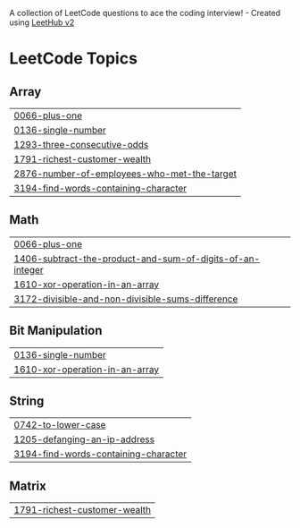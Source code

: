 A collection of LeetCode questions to ace the coding interview! - Created using [LeetHub v2](https://github.com/arunbhardwaj/LeetHub-2.0)
<!---LeetCode Topics Start-->
# LeetCode Topics
## Array
|  |
| ------- |
| [0066-plus-one](https://github.com/KhairySuleiman4/leetcode-problems/tree/master/0066-plus-one) |
| [0136-single-number](https://github.com/KhairySuleiman4/leetcode-problems/tree/master/0136-single-number) |
| [1293-three-consecutive-odds](https://github.com/KhairySuleiman4/leetcode-problems/tree/master/1293-three-consecutive-odds) |
| [1791-richest-customer-wealth](https://github.com/KhairySuleiman4/leetcode-problems/tree/master/1791-richest-customer-wealth) |
| [2876-number-of-employees-who-met-the-target](https://github.com/KhairySuleiman4/leetcode-problems/tree/master/2876-number-of-employees-who-met-the-target) |
| [3194-find-words-containing-character](https://github.com/KhairySuleiman4/leetcode-problems/tree/master/3194-find-words-containing-character) |
## Math
|  |
| ------- |
| [0066-plus-one](https://github.com/KhairySuleiman4/leetcode-problems/tree/master/0066-plus-one) |
| [1406-subtract-the-product-and-sum-of-digits-of-an-integer](https://github.com/KhairySuleiman4/leetcode-problems/tree/master/1406-subtract-the-product-and-sum-of-digits-of-an-integer) |
| [1610-xor-operation-in-an-array](https://github.com/KhairySuleiman4/leetcode-problems/tree/master/1610-xor-operation-in-an-array) |
| [3172-divisible-and-non-divisible-sums-difference](https://github.com/KhairySuleiman4/leetcode-problems/tree/master/3172-divisible-and-non-divisible-sums-difference) |
## Bit Manipulation
|  |
| ------- |
| [0136-single-number](https://github.com/KhairySuleiman4/leetcode-problems/tree/master/0136-single-number) |
| [1610-xor-operation-in-an-array](https://github.com/KhairySuleiman4/leetcode-problems/tree/master/1610-xor-operation-in-an-array) |
## String
|  |
| ------- |
| [0742-to-lower-case](https://github.com/KhairySuleiman4/leetcode-problems/tree/master/0742-to-lower-case) |
| [1205-defanging-an-ip-address](https://github.com/KhairySuleiman4/leetcode-problems/tree/master/1205-defanging-an-ip-address) |
| [3194-find-words-containing-character](https://github.com/KhairySuleiman4/leetcode-problems/tree/master/3194-find-words-containing-character) |
## Matrix
|  |
| ------- |
| [1791-richest-customer-wealth](https://github.com/KhairySuleiman4/leetcode-problems/tree/master/1791-richest-customer-wealth) |
<!---LeetCode Topics End-->